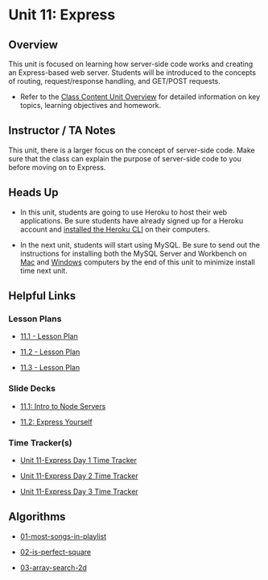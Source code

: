 # Unit 11: Express

## Overview

This unit is focused on learning how server-side code works and creating an Express-based web server. Students will be introduced to the concepts of routing, request/response handling, and GET/POST requests.

  * Refer to the [Class Content Unit Overview](../../../01-Class-Content/11-Express/README.md) for detailed information on key topics, learning objectives and homework.

## Instructor / TA Notes

This unit, there is a larger focus on the concept of server-side code. Make sure that the class can explain the purpose of server-side code to you before moving on to Express. 

## Heads Up

* In this unit, students are going to use Heroku to host their web applications. Be sure students have already signed up for a Heroku account and [installed the Heroku CLI](../../../01-Class-Content/11-express/04-Supplemental/heroku-install.md) on their computers.

* In the next unit, students will start using MySQL. Be sure to send out the instructions for installing both the MySQL Server and Workbench on [Mac](../../../01-Class-Content/11-express/04-Supplemental/mysql-mac-guide.md) and [Windows](../../../01-Class-Content/11-express/04-Supplemental/mysql-windows-guide.md) computers by the end of this unit to minimize install time next unit.

## Helpful Links

### Lesson Plans

  * [11.1 - Lesson Plan](01-Day_Servers/11.1-LESSON-PLAN.md)

  * [11.2 - Lesson Plan](02-Day_Express-Yourself/11.2-LESSON-PLAN.md)

  * [11.3 - Lesson Plan](03-Day_Express-Mini-Project/11.3-LESSON-PLAN.md)

### Slide Decks

  * [11.1: Intro to Node Servers](https://docs.google.com/presentation/d/1EWJxjwlLUBqfhVrYlfqNG6RJGDVBZCYOYRitbnVHeD0/edit?usp=sharing)

  * [11.2: Express Yourself](https://docs.google.com/presentation/d/1H1xhjeQyMGXW7fufs2GJe4j6twEvYpDNhhuZJNcuHEk/edit?usp=sharing)

### Time Tracker(s)

  * [Unit 11-Express Day 1 Time Tracker](https://drive.google.com/a/trilogyed.com/file/d/1FI0bkiVoJRlGkyzEPvjkTkBrS4bjjQzZ/view?usp=sharing)

  * [Unit 11-Express Day 2 Time Tracker](https://drive.google.com/a/trilogyed.com/file/d/1pQx3VPyRHlQR_zGkHvoXEXtJSgHR8Gav/view?usp=sharing)

  * [Unit 11-Express Day 3 Time Tracker](https://drive.google.com/a/trilogyed.com/file/d/1NfYn5qxxKGeX7_N_DgAjkgE3lI1SQeJW/view?usp=sharing)

## Algorithms

  * [01-most-songs-in-playlist](../../../01-Class-Content/11-Express/03-Algorithms/01-most-songs-in-playlist)

  * [02-is-perfect-square](../../../01-Class-Content/11-Express/03-Algorithms/02-is-perfect-square)

  * [03-array-search-2d](../../../01-Class-Content/11-Express/03-Algorithms/03-array-search-2d)
